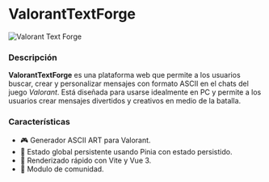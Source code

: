 # ValorantTextForge
![Valorant Text Forge]([https://experienciasreserve.nyc3.cdn.digitaloceanspaces.com/text-forge.png](https://experienciasreserve.nyc3.cdn.digitaloceanspaces.com/valorant-text-forge.png))
### Descripción

**ValorantTextForge** es una plataforma web que permite a los usuarios buscar, crear y personalizar mensajes con formato ASCII en el chats del juego *Valorant*. Está diseñada para usarse idealmente en PC y permite a los usuarios crear mensajes divertidos y creativos en medio de la batalla.

### Características

- 🎮 Generador ASCII ART para Valorant.
- 🔧 Estado global persistente usando Pinia con estado persistido.
- 🚀 Renderizado rápido con Vite y Vue 3.
- 🎨 Modulo de comunidad.
